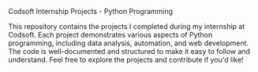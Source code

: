 Codsoft Internship Projects - Python Programming


This repository contains the projects I completed during my internship at Codsoft. Each project demonstrates various aspects of Python programming, 
including data analysis, automation, and web development. The code is well-documented and structured to make it easy to follow and understand. 
Feel free to explore the projects and contribute if you'd like!

